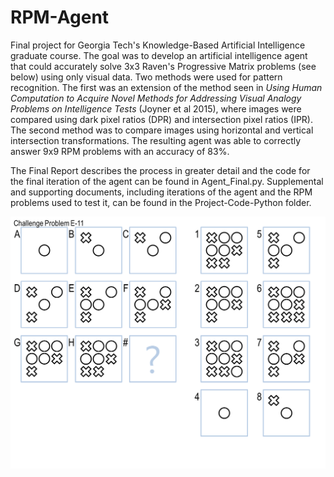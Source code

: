 # RPM-Agent

Final project for Georgia Tech's Knowledge-Based Artificial Intelligence graduate course. The goal was to develop an artificial intelligence agent that could accurately solve 3x3 Raven's Progressive Matrix problems (see below) using only visual data. Two methods were used for pattern recognition. The first was an extension of the method seen in *Using Human Computation to Acquire Novel Methods for Addressing Visual Analogy Problems on Intelligence Tests* (Joyner et al 2015), where images were compared using dark pixel ratios (DPR) and intersection pixel ratios (IPR). The second method was to compare images using horizontal and vertical intersection transformations. The resulting agent was able to correctly answer 9x9 RPM problems with an accuracy of 83%.

The Final Report describes the process in greater detail and the code for the final iteration of the agent can be found in Agent_Final.py. Supplemental and supporting documents, including iterations of the agent and the RPM problems used to test it, can be found in the Project-Code-Python folder.

<p align="center">
  <img src="https://github.com/ajhotrum/RPM-Agent/blob/main/Project-Code-Python/Problems/Challenge%20Problems%20E/Challenge%20Problem%20E-11/Challenge%20Problem%20E-11.PNG?raw=true"/>
</p>
